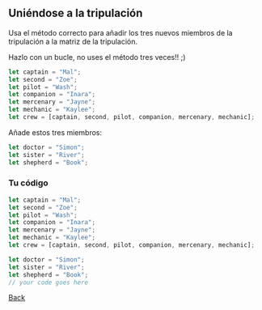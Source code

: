## Uniéndose a la tripulación

Usa el método correcto para añadir los tres nuevos miembros de la tripulación a la matriz de la tripulación. 

Hazlo con un bucle, no uses el método tres veces!! ;)

```javascript
let captain = "Mal";
let second = "Zoe";
let pilot = "Wash";
let companion = "Inara";
let mercenary = "Jayne";
let mechanic = "Kaylee";
let crew = [captain, second, pilot, companion, mercenary, mechanic];
```

Añade estos tres miembros:

```javascript
let doctor = "Simon";
let sister = "River";
let shepherd = "Book";
```

### Tu código

```javascript
let captain = "Mal";
let second = "Zoe";
let pilot = "Wash";
let companion = "Inara";
let mercenary = "Jayne";
let mechanic = "Kaylee";
let crew = [captain, second, pilot, companion, mercenary, mechanic];

let doctor = "Simon";
let sister = "River";
let shepherd = "Book";
// your code goes here
```

[Back](../../readme.md)